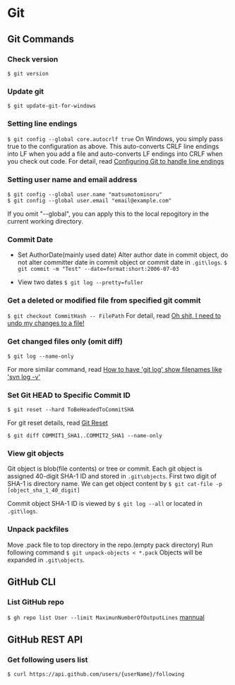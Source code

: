 # Git

## Git Commands

### Check version

`$ git version`

### Update git

`$ git update-git-for-windows`

### Setting line endings

`$ git config --global core.autocrlf true`
On Windows, you simply pass true to the configuration as above.
This auto-converts CRLF line endings into LF when you add a file and auto-converts LF endings into CRLF when you check out code.
For detail, read [Configuring Git to handle line endings](https://docs.github.com/en/get-started/getting-started-with-git/configuring-git-to-handle-line-endings)

### Setting user name and email address

```TEXT
$ git config --global user.name "matsumotominoru"
$ git config --global user.email "email@example.com"
```

If you omit "--global", you can apply this to the local repogitory in the current working directory.

### Commit Date

- Set AuthorDate(mainly used date)
Alter author date in commit object, do not alter committer date in commit object or commit date in `.git\logs`.
`$ git commit -m "Test" --date=format:short:2006-07-03`

- View two dates
`$ git log --pretty=fuller`

### Get a deleted or modified file from specified git commit

`$ git checkout CommitHash -- FilePath`
For detail, read [Oh shit, I need to undo my changes to a file!](https://ohshitgit.com/#undo-a-file)

### Get changed files only (omit diff)

`$ git log --name-only`

For more similar command, read [How to have 'git log' show filenames like 'svn log -v'](https://stackoverflow.com/questions/1230084/how-to-have-git-log-show-filenames-like-svn-log-v)

### Set Git HEAD to Specific Commit ID

`$ git reset --hard ToBeHeadedToCommitSHA`

For git reset details, read [Git Reset](https://www.atlassian.com/git/tutorials/undoing-changes/git-reset)

`$ git diff COMMIT1_SHA1..COMMIT2_SHA1 --name-only`

### View git objects

Git object is blob(file contents) or tree or commit.
Each git object is assigned 40-digit SHA-1 ID and stored in `.git\objects`. First two digit of SHA-1 is directory name.
We can get object content by
`$ git cat-file -p [object_sha_1_40_digit]`

Commit object SHA-1 ID is viewed by 
`$ git log --all`
or located in `.git\logs`.

### Unpack packfiles

Move .pack file to top directory in the repo.(empty pack directory)
Run following command
`$ git unpack-objects < *.pack`
Objects will be expanded in `.git\objects`.

## GitHub CLI

### List GitHub repo

`$ gh repo list User --limit MaximunNumberOfOutputLines`
[mannual](https://cli.github.com/manual/gh_repo_list)

## GitHub REST API

### Get following users list

`$ curl https://api.github.com/users/{userName}/following`

